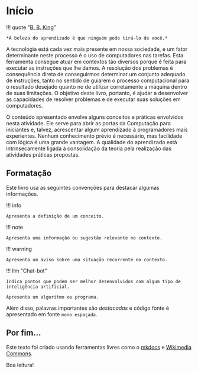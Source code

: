 # Início

!!! quote "[B. B. King](https://pt.wikipedia.org/wiki/B._B._King)"

    *A beleza do aprendizado é que ninguém pode tirá-lo de você.*

A tecnologia está cada vez mais presente em nossa sociedade, e um fator determinante neste processo é o uso de computadores nas tarefas. Esta ferramenta consegue atuar em contextos tão diversos porque é feita para executar as instruções que lhe damos. A resolução dos problemas é consequência direta de conseguirmos determinar um conjunto adequado de instruções, tanto no sentido de guiarem o processo computacional para o resultado desejado quanto no de utilizar corretamente a máquina dentro de suas limitações. O objetivo deste livro, portanto, é ajudar a desenvolver as capacidades de resolver problemas e de executar suas soluções em computadores.

O conteúdo apresentado envolve alguns conceitos e práticas envolvidos nesta atividade. Ele serve para abrir as portas da Computação para iniciantes e, talvez, acrescentar algum aprendizado à programadores mais experientes. Nenhum conhecimento prévio é necessário, mas facilidade com lógica é uma grande vantagem. A qualidade do aprendizado está intrinsecamente ligada à consolidação da teoria pela realização das atividades práticas propostas.

<h2>Formatação</h2>

Este livro usa as seguintes convenções para destacar algumas informações.

!!! info

    Apresenta a definição de um conceito.

!!! note

    Apresenta uma informação ou sugestão relevante no contexto.

!!! warning

    Apresenta um aviso sobre uma situação recorrente no contexto.

!!! llm "Chat-bot"

    Indica pontos que podem ser melhor desenvolvidos com algum tipo de inteligência artificial.

``` linguagem_natural title="Algoritmo / Programa"
Apresenta um algoritmo ou programa.
```

Além disso, palavras importantes são *destacadas* e código fonte é apresentado em fonte <code>mono espaçada</code>.

<h2>Por fim...</h2>

Este texto foi criado usando ferramentas livres como o [mkdocs](https://www.mkdocs.org/) e [Wikimedia Commons](https://pt.wikipedia.org/wiki/Wikimedia_Commons).

Boa leitura!
